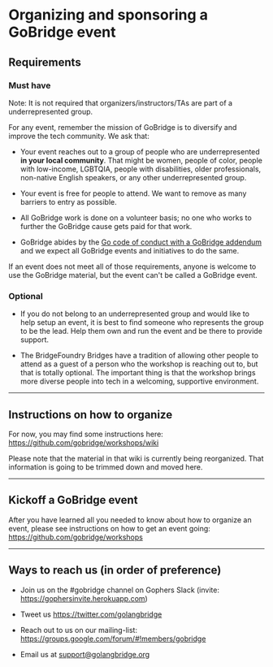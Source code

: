 # Organizing and sponsoring a GoBridge event

## Requirements
### Must have

  Note: It is not required that organizers/instructors/TAs are part of a underrepresented group.

For any event, remember the mission of GoBridge is to diversify and improve the tech community. We ask that:

- Your event reaches out to a group of people who are underrepresented **in your local community**. That might be women, people of color, people with low-income, LGBTQIA, people with disabilities, older professionals, non-native English speakers, or any other underrepresented group.

- Your event is free for people to attend. We want to remove as many barriers to entry as possible.

- All GoBridge work is done on a volunteer basis; no one who works to further the GoBridge cause gets paid for that work.

- GoBridge abides by the [Go code of conduct with a GoBridge addendum](http://coc.golangbridge.org) and we expect all GoBridge events and initiatives to do the same.

If an event does not meet all of those requirements, anyone is welcome to use the GoBridge material, but the event can't be called a GoBridge event.

### Optional
- If you do not belong to an underrepresented group and would like to help setup an event, it is best to find someone who represents the group to be the lead. Help them own and run the event and be there to provide support.

- The BridgeFoundry Bridges have a tradition of allowing other people to attend as a guest of a person who the workshop is reaching out to, but that is totally optional. The important thing is that the workshop brings more diverse people into tech in a welcoming, supportive environment.

--------
## Instructions on how to organize

For now, you may find some instructions here: https://github.com/gobridge/workshops/wiki

Please note that the material in that wiki is currently being reorganized. That information is going to be trimmed down and moved here.

-----
## Kickoff a GoBridge event

After you have learned all you needed to know about how to organize an event, please see instructions on how to get an event going: https://github.com/gobridge/workshops

---
## Ways to reach us (in order of preference)
- Join us on the #gobridge channel on Gophers Slack (invite: https://gophersinvite.herokuapp.com)

- Tweet us https://twitter.com/golangbridge

- Reach out to us on our mailing-list: https://groups.google.com/forum/#!members/gobridge

- Email us at support@golangbridge.org
